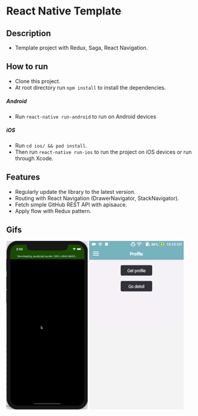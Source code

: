 # React Native Template

## Description
* Template project with Redux, Saga, React Navigation.

## How to run
* Clone this project.
* At root directory run `npm install` to install the dependencies.
##### Android
* Run `react-native run-android` to run on Android devices
##### iOS
* Run `cd ios/ && pod install`.
* Then run `react-native run-ios` to run the project on iOS devices or run through Xcode.

## Features
* Regularly update the library to the latest version.
* Routing with React Navigation (DrawerNavigator, StackNavigator).
* Fetch simple GitHub REST API with apisauce.
* Apply flow with Redux pattern.

## Gifs
![default](gif/iosRecord.gif) ![default](gif/androidRecord.gif)